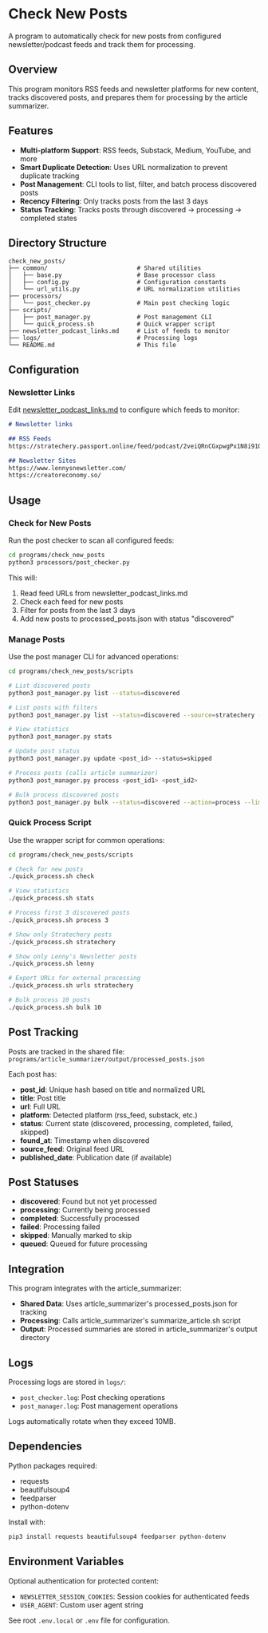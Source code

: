 # Check New Posts

A program to automatically check for new posts from configured newsletter/podcast feeds and track them for processing.

## Overview

This program monitors RSS feeds and newsletter platforms for new content, tracks discovered posts, and prepares them for processing by the article summarizer.

## Features

- **Multi-platform Support**: RSS feeds, Substack, Medium, YouTube, and more
- **Smart Duplicate Detection**: Uses URL normalization to prevent duplicate tracking
- **Post Management**: CLI tools to list, filter, and batch process discovered posts
- **Recency Filtering**: Only tracks posts from the last 3 days
- **Status Tracking**: Tracks posts through discovered → processing → completed states

## Directory Structure

```
check_new_posts/
├── common/                         # Shared utilities
│   ├── base.py                     # Base processor class
│   ├── config.py                   # Configuration constants
│   └── url_utils.py                # URL normalization utilities
├── processors/
│   └── post_checker.py             # Main post checking logic
├── scripts/
│   ├── post_manager.py             # Post management CLI
│   └── quick_process.sh            # Quick wrapper script
├── newsletter_podcast_links.md     # List of feeds to monitor
├── logs/                           # Processing logs
└── README.md                       # This file
```

## Configuration

### Newsletter Links

Edit [newsletter_podcast_links.md](newsletter_podcast_links.md) to configure which feeds to monitor:

```markdown
# Newsletter links

## RSS Feeds
https://stratechery.passport.online/feed/podcast/2veiQRnCGxpwgPx1N8i91Q

## Newsletter Sites
https://www.lennysnewsletter.com/
https://creatoreconomy.so/
```

## Usage

### Check for New Posts

Run the post checker to scan all configured feeds:

```bash
cd programs/check_new_posts
python3 processors/post_checker.py
```

This will:
1. Read feed URLs from newsletter_podcast_links.md
2. Check each feed for new posts
3. Filter for posts from the last 3 days
4. Add new posts to processed_posts.json with status "discovered"

### Manage Posts

Use the post manager CLI for advanced operations:

```bash
cd programs/check_new_posts/scripts

# List discovered posts
python3 post_manager.py list --status=discovered

# List posts with filters
python3 post_manager.py list --status=discovered --source=stratechery --limit=5

# View statistics
python3 post_manager.py stats

# Update post status
python3 post_manager.py update <post_id> --status=skipped

# Process posts (calls article summarizer)
python3 post_manager.py process <post_id1> <post_id2>

# Bulk process discovered posts
python3 post_manager.py bulk --status=discovered --action=process --limit=5
```

### Quick Process Script

Use the wrapper script for common operations:

```bash
cd programs/check_new_posts/scripts

# Check for new posts
./quick_process.sh check

# View statistics
./quick_process.sh stats

# Process first 3 discovered posts
./quick_process.sh process 3

# Show only Stratechery posts
./quick_process.sh stratechery

# Show only Lenny's Newsletter posts
./quick_process.sh lenny

# Export URLs for external processing
./quick_process.sh urls stratechery

# Bulk process 10 posts
./quick_process.sh bulk 10
```

## Post Tracking

Posts are tracked in the shared file: `programs/article_summarizer/output/processed_posts.json`

Each post has:
- **post_id**: Unique hash based on title and normalized URL
- **title**: Post title
- **url**: Full URL
- **platform**: Detected platform (rss_feed, substack, etc.)
- **status**: Current state (discovered, processing, completed, failed, skipped)
- **found_at**: Timestamp when discovered
- **source_feed**: Original feed URL
- **published_date**: Publication date (if available)

## Post Statuses

- **discovered**: Found but not yet processed
- **processing**: Currently being processed
- **completed**: Successfully processed
- **failed**: Processing failed
- **skipped**: Manually marked to skip
- **queued**: Queued for future processing

## Integration

This program integrates with the article_summarizer:

- **Shared Data**: Uses article_summarizer's processed_posts.json for tracking
- **Processing**: Calls article_summarizer's summarize_article.sh script
- **Output**: Processed summaries are stored in article_summarizer's output directory

## Logs

Processing logs are stored in `logs/`:
- `post_checker.log`: Post checking operations
- `post_manager.log`: Post management operations

Logs automatically rotate when they exceed 10MB.

## Dependencies

Python packages required:
- requests
- beautifulsoup4
- feedparser
- python-dotenv

Install with:
```bash
pip3 install requests beautifulsoup4 feedparser python-dotenv
```

## Environment Variables

Optional authentication for protected content:
- `NEWSLETTER_SESSION_COOKIES`: Session cookies for authenticated feeds
- `USER_AGENT`: Custom user agent string

See root `.env.local` or `.env` file for configuration.
